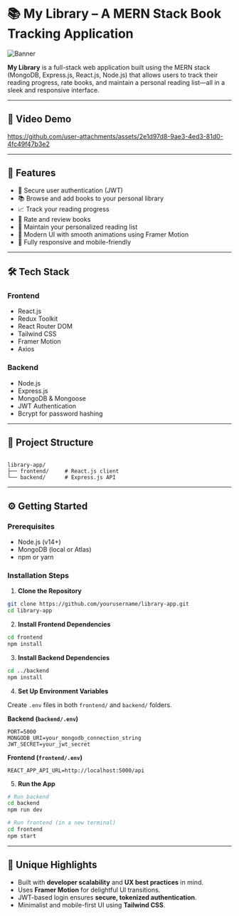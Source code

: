 # 📚 My Library – A MERN Stack Book Tracking Application

![Banner](https://img.shields.io/badge/MERN-FullStack-blueviolet)
<!-- ![License](https://img.shields.io/badge/license-MIT-green) -->
<!-- ![Status](https://img.shields.io/badge/status-Active-brightgreen) -->

**My Library** is a full-stack web application built using the MERN stack (MongoDB, Express.js, React.js, Node.js) that allows users to track their reading progress, rate books, and maintain a personal reading list—all in a sleek and responsive interface.

---

## 🎥 Video Demo

https://github.com/user-attachments/assets/2e1d97d8-9ae3-4ed3-81d0-4fc49f47b3e2

<!-- > 📌 _This video demonstrates the core features and user experience of the app._ -->

---

## 🚀 Features

- 🔐 Secure user authentication (JWT)
- 📚 Browse and add books to your personal library
- 📈 Track your reading progress
- 🌟 Rate and review books
- 🧾 Maintain your personalized reading list
- 💫 Modern UI with smooth animations using Framer Motion
- 📱 Fully responsive and mobile-friendly

---

## 🛠 Tech Stack

### Frontend

- React.js
- Redux Toolkit
- React Router DOM
- Tailwind CSS
- Framer Motion
- Axios

### Backend

- Node.js
- Express.js
- MongoDB & Mongoose
- JWT Authentication
- Bcrypt for password hashing

---

## 📁 Project Structure

```

library-app/
├── frontend/     # React.js client
└── backend/      # Express.js API

````

---

## ⚙️ Getting Started

### Prerequisites

- Node.js (v14+)
- MongoDB (local or Atlas)
- npm or yarn

### Installation Steps

1. **Clone the Repository**

```bash
git clone https://github.com/yourusername/library-app.git
cd library-app
````

2. **Install Frontend Dependencies**

```bash
cd frontend
npm install
```

3. **Install Backend Dependencies**

```bash
cd ../backend
npm install
```

4. **Set Up Environment Variables**

Create `.env` files in both `frontend/` and `backend/` folders.

**Backend (`backend/.env`)**

```
PORT=5000
MONGODB_URI=your_mongodb_connection_string
JWT_SECRET=your_jwt_secret
```

**Frontend (`frontend/.env`)**

```
REACT_APP_API_URL=http://localhost:5000/api
```

5. **Run the App**

```bash
# Run backend
cd backend
npm run dev

# Run frontend (in a new terminal)
cd frontend
npm start
```

---

## 📌 Unique Highlights

* Built with **developer scalability** and **UX best practices** in mind.
* Uses **Framer Motion** for delightful UI transitions.
* JWT-based login ensures **secure, tokenized authentication**.
* Minimalist and mobile-first UI using **Tailwind CSS**.